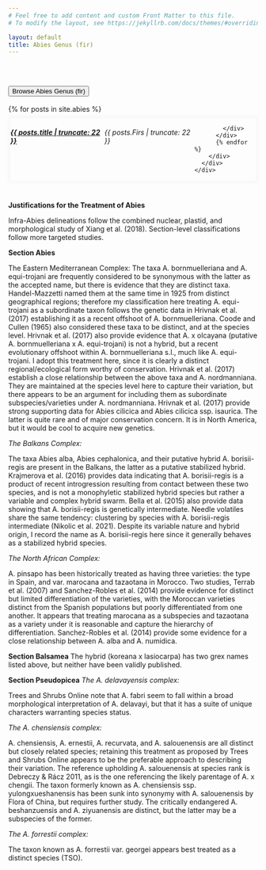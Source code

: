 ```yaml
---
# Feel free to add content and custom Front Matter to this file.
# To modify the layout, see https://jekyllrb.com/docs/themes/#overriding-theme-defaults

layout: default
title: Abies Genus (fir)
---
```


<br />
<div class="accordion" id="accordionPanelsStayOpenExample">
  <div class="accordion-item">
    <h2 class="accordion-header" id="panelsStayOpen-headingOne">
      <button class="accordion-button" type="button" data-bs-toggle="collapse"
        data-bs-target="#panelsStayOpen-collapseOne" aria-expanded="true" aria-controls="panelsStayOpen-collapseOne">
        Browse Abies Genus (fir)
      </button>
    </h2>
    <div id="panelsStayOpen-collapseOne" class="accordion-collapse collapse show"
      aria-labelledby="panelsStayOpen-headingOne">
      <div class="accordion-body">
        <!--For loop to display the contents of the _writers directory-->
        <div class="row">
          {% for posts in site.abies %}
          <div class="col-md-3 text-center">
            <div class="card" style="display: flex; margin:10px 4px; box-shadow: 0 0 5px 5px rgba(0,0,0,0.025)">
              <h5 class="card-title"><a  href="{{ posts.url }}" >{{ posts.title | truncate: 22 }}</a></h5>
              <h6 class="card-subtitle mb-2 text-muted">{{ posts.Firs | truncate: 22 }}</h6>

            </div>
          </div>
          {% endfor %}
        </div>
      </div>
    </div>
  </div>

</div>
<br />



**Justifications for the Treatment of Abies**

Infra-Abies delineations follow the combined nuclear, plastid, and morphological study of Xiang et al. (2018).
Section-level classifications follow more targeted studies.

**Section Abies**

The Eastern Mediterranean Complex:
The taxa A. bornmuelleriana and A. equi-trojani are frequently considered to be synonymous with the latter as the
accepted name, but there is evidence that they are distinct taxa. Handel-Mazzetti named them at the same time in 1925
from distinct geographical regions; therefore my classification here treating A. equi-trojani as a subordinate taxon
follows the genetic data in Hrivnak et al. (2017) establishing it as a recent offshoot of A. bornmuelleriana. Coode and
Cullen (1965) also considered these taxa to be distinct, and at the species level.
Hrivnak et al. (2017) also provide evidence that A. x olcayana (putative A. bornmuelleriana x A. equi-trojani) is not a
hybrid, but a recent evolutionary offshoot within A. bornmuelleriana s.l., much like A. equi-trojani. I adopt this
treatment here, since it is clearly a distinct regional/ecological form worthy of conservation.
Hrivnak et al. (2017) establish a close relationship between the above taxa and A. nordmanniana. They are maintained at
the species level here to capture their variation, but there appears to be an argument for including them as subordinate
subspecies/varieties under A. nordmanniana.
Hrivnak et al. (2017) provide strong supporting data for Abies cilicica and Abies cilicica ssp. isaurica. The latter is
quite rare and of major conservation concern. It is in North America, but it would be cool to acquire new genetics.

*The Balkans Complex:*

The taxa Abies alba, Abies cephalonica, and their putative hybrid A. borisii-regis are present in the Balkans, the
latter as a putative stabilized hybrid. Krajmerova et al. (2016) provides data indicating that A. borisii-regis is a
product of recent introgression resulting from contact between these two species, and is not a monophyletic stabilized
hybrid species but rather a variable and complex hybrid swarm. Bella et al. (2015) also provide data showing that A.
borisii-regis is genetically intermediate. Needle volatiles share the same tendency: clustering by species with A.
borisii-regis intermediate (Nikolic et al. 2021). Despite its variable nature and hybrid origin, I record the name as A.
borisii-regis here since it generally behaves as a stabilized hybrid species.

*The North African Complex:*

A. pinsapo has been historically treated as having three varieties: the type in Spain, and var. marocana and tazaotana
in Morocco. Two studies, Terrab et al. (2007) and Sanchez-Robles et al. (2014) provide evidence for distinct but limited
differentiation of the varieties, with the Moroccan varieties distinct from the Spanish populations but poorly
differentiated from one another. It appears that treating marocana as a subspecies and tazaotana as a variety under it
is reasonable and capture the hierarchy of differentiation.
Sanchez-Robles et al. (2014) provide some evidence for a close relationship between A. alba and A. numidica.

**Section Balsamea**
The hybrid (koreana x lasiocarpa) has two grex names listed above, but neither have been validly published.

**Section Pseudopicea**
*The A. delavayensis complex:*

Trees and Shrubs Online note that A. fabri seem to fall within a broad morphological interpretation of A. delavayi, but
that it has a suite of unique characters warranting species status.

*The A. chensiensis complex:*

A. chensiensis, A. ernestii, A. recurvata, and A. salouenensis are all distinct but closely related species; retaining
this treatment as proposed by Trees and Shrubs Online appears to be the preferable approach to describing their
variation. The reference upholding A. salouenensis at species rank is Debreczy & Rácz 2011, as is the one referencing
the likely parentage of A. x chengii.
The taxon formerly known as A. chensiensis ssp. yulongxueshanensis has been sunk into synonymy with A. salouenensis by
Flora of China, but requires further study.
The critically endangered A. beshanzuensis and A. ziyuanensis are distinct, but the latter may be a subspecies of the
former.

*The A. forrestii complex:*

The taxon known as A. forrestii var. georgei appears best treated as a distinct species (TSO).